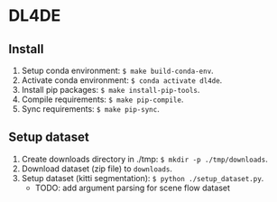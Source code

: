 # DL4DE

## Install

1.  Setup conda environment: `$ make build-conda-env`.
2.  Activate conda environment: `$ conda activate dl4de`.
3.  Install pip packages: `$ make install-pip-tools`.
4.  Compile requirements: `$ make pip-compile`.
5.  Sync requirements: `$ make pip-sync`.

## Setup dataset

1.  Create downloads directory in ./tmp: `$ mkdir -p ./tmp/downloads`.
2.  Download dataset (zip file) to `downloads`.
3.  Setup dataset (kitti segmentation): `$ python ./setup_dataset.py`.
    -   TODO: add argument parsing for scene flow dataset
